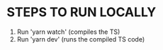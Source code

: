 STEPS TO RUN LOCALLY 
====================

1. Run 'yarn watch' (compiles the TS)
2. Run 'yarn dev' (runs the compiled TS code)